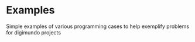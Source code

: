 # Examples
Simple examples of various programming cases to help exemplify problems for digimundo projects
